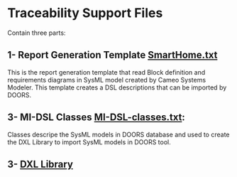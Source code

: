 # Traceability Support Files
Contain three parts:


## 1- Report Generation Template [SmartHome.txt]()
This is the report generation template that read Block definition and requirements diagrams in SysML model created by Cameo Systems Modeler. 
This template creates a DSL descriptions that can be imported by DOORS.

## 3- MI-DSL Classes [MI-DSL-classes.txt]():
Classes descripe the SysML models in DOORS database and used to create the DXL Library to import SysML models in DOORS tool.

## 3- [DXL Library](https://github.com/andaamal/ThesisArtifacts/tree/master/Traceability/DXL%20Library%20for%20SysML%20Model)



